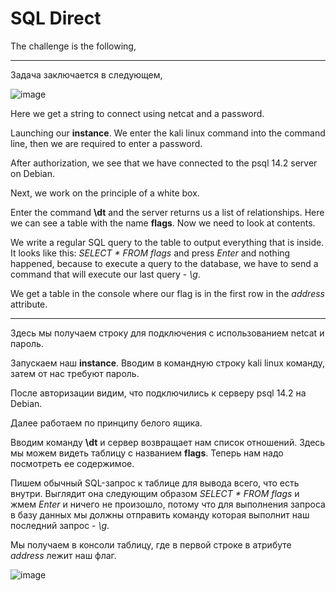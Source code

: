 # SQL Direct

The challenge is the following,
___
Задача заключается в следующем,

![image](https://user-images.githubusercontent.com/60939699/160280696-6a2f54a0-eceb-4f3b-9277-137ab9372ec6.png)

Here we get a string to connect using netcat and a password.

Launching our **instance**. We enter the kali linux command into the command line, then we are required to enter a password.

After authorization, we see that we have connected to the psql 14.2 server on Debian.

Next, we work on the principle of a white box.

Enter the command **\dt** and the server returns us a list of relationships. Here we can see a table with the name **flags**. Now we need to look at contents.

We write a regular SQL query to the table to output everything that is inside. It looks like this: *SELECT * FROM flags* and press *Enter* and nothing happened, because to execute a query to the database, we have to send a command that will execute our last query - *\g*.

We get a table in the console where our flag is in the first row in the *address* attribute.
___
Здесь мы получаем строку для подключения с использованием netcat и пароль.

Запускаем наш **instance**. Вводим в командную строку kali linux команду, затем от нас требуют пароль.

После авторизации видим, что подключились к серверу psql 14.2 на Debian.

Далее работаем по принципу белого ящика.

Вводим команду **\dt** и сервер возвращает нам список отношений. Здесь мы можем видеть таблицу с названием **flags**. Теперь нам надо посмотреть ее содержимое.

Пишем обычный SQL-запрос к таблице для вывода всего, что есть внутри. Выглядит она следующим образом *SELECT * FROM flags* и жмем *Enter* и ничего не произошло, потому что для выполнения запроса в базу данных мы должны отправить команду которая выполнит наш последний запрос - *\g*.

Мы получаем в консоли таблицу, где в первой строке в атрибуте *address* лежит наш флаг.

![image](https://user-images.githubusercontent.com/60939699/160281026-0503b8da-b1ac-4482-89a0-c2746d71f74a.png)
